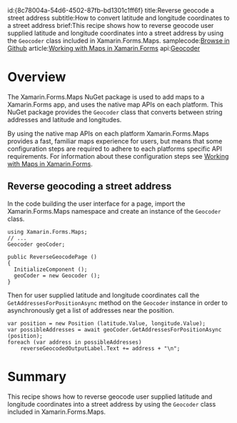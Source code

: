 id:{8c78004a-54d6-4502-87fb-bd1301c1ff6f}
title:Reverse geocode a street address
subtitle:How to convert latitude and longitude coordinates to a street address
brief:This recipe shows how to reverse geocode user supplied latitude and longitude coordinates into a street address by using the `Geocoder` class included in Xamarin.Forms.Maps.
samplecode:[Browse in Github](https://github.com/xamarin/recipes/tree/master/cross-platform/xamarin-forms/Maps/ReverseGeocode/)
article:[Working with Maps in Xamarin.Forms](/guides/xamarin-forms/working-with/maps/)
api:[Geocoder](/api/type/Xamarin.Forms.Maps.Geocoder/)

# Overview

The Xamarin.Forms.Maps NuGet package is used to add maps to a Xamarin.Forms app, and uses the native map APIs on each platform. This NuGet package provides the `Geocoder` class that converts between string addresses and latitude and longitudes.

<div class="note">
By using the native map APIs on each platform Xamarin.Forms.Maps provides a fast, familiar maps experience for users, but means that some configuration steps are required to adhere to each platforms specific API requirements. For information about these configuration steps see <a href="http://developer.xamarin.com/guides/xamarin-forms/working-with/maps/">Working with Maps in Xamarin.Forms</a>.
</div>

## Reverse geocoding a street address

In the code building the user interface for a page, import the Xamarin.Forms.Maps namespace and create an instance of the `Geocoder` class.

```
using Xamarin.Forms.Maps;
// ...
Geocoder geoCoder;

public ReverseGeocodePage ()
{
  InitializeComponent ();
  geoCoder = new Geocoder ();
}
```

Then for user supplied latitude and longitude coordinates call the `GetAddressesForPositionAsync` method on the `Geocoder` instance in order to asynchronously get a list of addresses near the position.

```
var position = new Position (latitude.Value, longitude.Value);
var possibleAddresses = await geoCoder.GetAddressesForPositionAsync (position);
foreach (var address in possibleAddresses)
    reverseGeocodedOutputLabel.Text += address + "\n";
```

# Summary

This recipe shows how to reverse geocode user supplied latitude and longitude coordinates into a street address by using the `Geocoder` class included in Xamarin.Forms.Maps.
